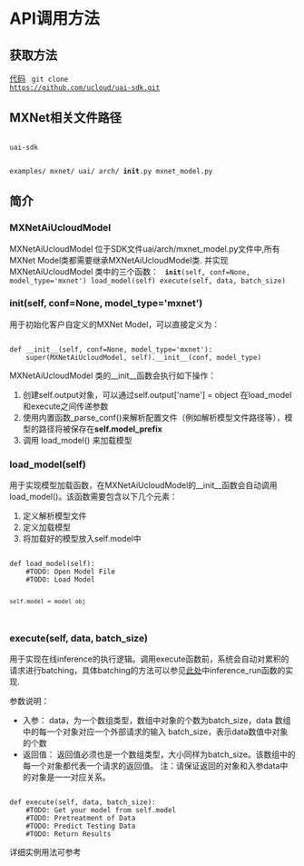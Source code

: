 

# API调用方法
## 获取方法
[代码](https://github.com/ucloud/uai-sdk)
<code>
git clone https://github.com/ucloud/uai-sdk.git
</code>

## MXNet相关文件路径
<code>
uai-sdk

  examples/
      mxnet/
  uai/
      arch/
        __init__.py
        mxnet_model.py
</code>

## 简介
### MXNetAiUcloudModel
MXNetAiUcloudModel 位于SDK文件uai/arch/mxnet\_model.py文件中,所有MXNet Model类都需要继承MXNetAiUcloudModel类. 并实现MXNetAiUcloudModel 类中的三个函数：
<code>
__init__(self, conf=None, model_type='mxnet')
load_model(self) 
execute(self, data, batch_size)
</code>

###  __init__(self, conf=None, model_type='mxnet')
用于初始化客户自定义的MXNet Model，可以直接定义为：

<code>
def __init__(self, conf=None, model_type='mxnet'):
    super(MXNetAiUcloudModel, self).__init__(conf, model_type)
</code>

MXNetAiUcloudModel 类的\_\_init\_\_函数会执行如下操作： 
1. 创建self.output对象，可以通过self.output['name'] = object 在load\_model和execute之间传递参数   
2. 使用内置函数\_parse\_conf()来解析配置文件（例如解析模型文件路径等），模型的路径将被保存在**self.model\_prefix**  
3. 调用 load\_model() 来加载模型 

### load_model(self)
用于实现模型加载函数，在MXNetAiUcloudModel的\_\_init\_\_函数会自动调用load\_model()。该函数需要包含以下几个元素：
1. 定义解析模型文件 
2. 定义加载模型 
3. 将加载好的模型放入self.model中 

<code>
def load_model(self):
    #TODO: Open Model File
    #TODO: Load Model

    self.model = model_obj
</code>

### execute(self, data, batch_size)
用于实现在线inference的执行逻辑。调用execute函数前，系统会自动对累积的请求进行batching，具体batching的方法可以参见[此处](https://github.com/ucloud/uai-sdk-httpserver/blob/master/inference.py)中inference\_run函数的实现.

参数说明：
  * 入参：
data，为一个数组类型，数组中对象的个数为batch\_size，data 数组中的每一个对象对应一个外部请求的输入 
batch\_size，表示data数值中对象的个数 
  * 返回值：
返回值必须也是一个数组类型，大小同样为batch\_size。该数组中的每一个对象都代表一个请求的返回值。
注：请保证返回的对象和入参data中的对象是一一对应关系。

<code>
def execute(self, data, batch_size):
    #TODO: Get your model from self.model
    #TODO: Pretreatment of Data
    #TODO: Predict Testing Data
    #TODO: Return Results
</code>

详细实例用法可参考[](ai/uai-inference/guide/mxnet/example)